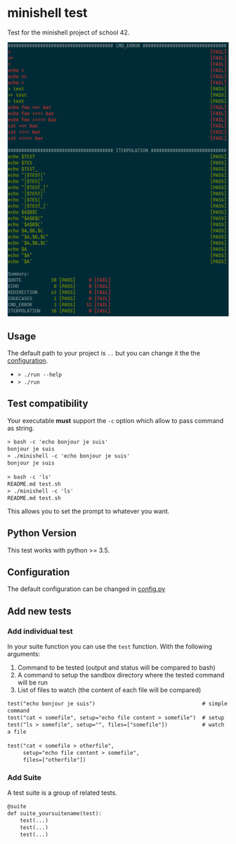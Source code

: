 # minishell test

Test for the minishell project of school 42.

![screenshot](./screenshot.png)

## Usage

The default path to your project is `..` but you can change it the the [configuration](src/config.py).

* `> ./run --help`
* `> ./run`

## Test compatibility

Your executable **must** support the `-c` option which allow to pass command as string.

```
> bash -c 'echo bonjour je suis'
bonjour je suis
> ./minishell -c 'echo bonjour je suis'
bonjour je suis

> bash -c 'ls'
README.md test.sh
> ./minishell -c 'ls'
README.md test.sh
```

This allows you to set the prompt to whatever you want.

## Python Version

This test works with python >= 3.5.

## Configuration

The default configuration can be changed in [config.py](src/config.py)

## Add new tests

### Add individual test

In your suite function you can use the `test` function. With the following arguments:

1. Command to be tested (output and status will be compared to bash)
2. A command to setup the sandbox directory where the tested command will be run
3. List of files to watch (the content of each file will be compared)

```
test("echo bonjour je suis")                                  # simple command
test("cat < somefile", setup="echo file content > somefile")  # setup
test("ls > somefile", setup="", files=["somefile"])           # watch a file

test("cat < somefile > otherfile",
     setup="echo file content > somefile",
     files=["otherfile"])
```

### Add Suite

A test suite is a group of related tests.

```
@suite
def suite_yoursuitename(test):
    test(...)
    test(...)
    test(...)
```
